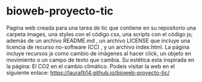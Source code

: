 # bioweb-proyecto-tic
Pagina web creada para una tarea de tic que contiene en su repositorio una carpeta images, una styles con el código css, una scripts con el código js; además de un archivo README.md , un archivo LICENSE que incluye una licencia de recurso no-software (CC) , y un archivo index.html.
La página incluye recursos js como cambio de imágenes al hacer click, un objeto en movimiento o un campo de texto que cambia. Su estética esta inspirada en la página: El CO2 en el cambio climático. 
Podeis visitar la web en el siguiente enlace: https://laurafb14.github.io/bioweb-proyecto-tic/

